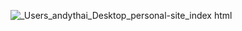 ![_Users_andythai_Desktop_personal-site_index html](https://github.com/adthai/introduction/assets/143180215/763b871d-56e3-46e6-99f8-9afbb48ff453)
